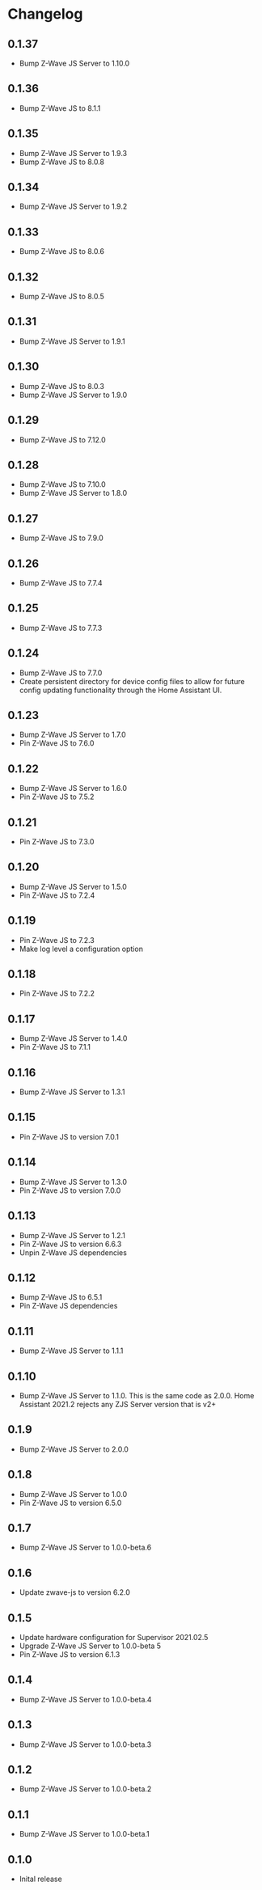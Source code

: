 # Changelog

## 0.1.37

- Bump Z-Wave JS Server to 1.10.0

## 0.1.36

- Bump Z-Wave JS to 8.1.1

## 0.1.35

- Bump Z-Wave JS Server to 1.9.3
- Bump Z-Wave JS to 8.0.8

## 0.1.34

- Bump Z-Wave JS Server to 1.9.2

## 0.1.33

- Bump Z-Wave JS to 8.0.6

## 0.1.32

- Bump Z-Wave JS to 8.0.5

## 0.1.31

- Bump Z-Wave JS Server to 1.9.1

## 0.1.30

- Bump Z-Wave JS to 8.0.3
- Bump Z-Wave JS Server to 1.9.0

## 0.1.29

- Bump Z-Wave JS to 7.12.0

## 0.1.28

- Bump Z-Wave JS to 7.10.0
- Bump Z-Wave JS Server to 1.8.0

## 0.1.27

- Bump Z-Wave JS to 7.9.0

## 0.1.26

- Bump Z-Wave JS to 7.7.4

## 0.1.25

- Bump Z-Wave JS to 7.7.3

## 0.1.24

- Bump Z-Wave JS to 7.7.0
- Create persistent directory for device config files to allow for future config updating functionality through the Home Assistant UI.

## 0.1.23

- Bump Z-Wave JS Server to 1.7.0
- Pin Z-Wave JS to 7.6.0

## 0.1.22

- Bump Z-Wave JS Server to 1.6.0
- Pin Z-Wave JS to 7.5.2

## 0.1.21

- Pin Z-Wave JS to 7.3.0

## 0.1.20

- Bump Z-Wave JS Server to 1.5.0
- Pin Z-Wave JS to 7.2.4

## 0.1.19

- Pin Z-Wave JS to 7.2.3
- Make log level a configuration option

## 0.1.18

- Pin Z-Wave JS to 7.2.2

## 0.1.17

- Bump Z-Wave JS Server to 1.4.0
- Pin Z-Wave JS to 7.1.1

## 0.1.16

- Bump Z-Wave JS Server to 1.3.1

## 0.1.15

- Pin Z-Wave JS to version 7.0.1

## 0.1.14

- Bump Z-Wave JS Server to 1.3.0
- Pin Z-Wave JS to version 7.0.0

## 0.1.13

- Bump Z-Wave JS Server to 1.2.1
- Pin Z-Wave JS to version 6.6.3
- Unpin Z-Wave JS dependencies

## 0.1.12

- Bump Z-Wave JS to 6.5.1
- Pin Z-Wave JS dependencies

## 0.1.11

- Bump Z-Wave JS Server to 1.1.1

## 0.1.10

- Bump Z-Wave JS Server to 1.1.0. This is the same code as 2.0.0. Home Assistant 2021.2 rejects any ZJS Server version that is v2+

## 0.1.9

- Bump Z-Wave JS Server to 2.0.0

## 0.1.8

- Bump Z-Wave JS Server to 1.0.0
- Pin Z-Wave JS to version 6.5.0

## 0.1.7

- Bump Z-Wave JS Server to 1.0.0-beta.6

## 0.1.6

- Update zwave-js to version 6.2.0

## 0.1.5

- Update hardware configuration for Supervisor 2021.02.5
- Upgrade Z-Wave JS Server to 1.0.0-beta 5
- Pin Z-Wave JS to version 6.1.3

## 0.1.4

- Bump Z-Wave JS Server to 1.0.0-beta.4

## 0.1.3

- Bump Z-Wave JS Server to 1.0.0-beta.3

## 0.1.2

- Bump Z-Wave JS Server to 1.0.0-beta.2

## 0.1.1

- Bump Z-Wave JS Server to 1.0.0-beta.1

## 0.1.0

- Inital release
